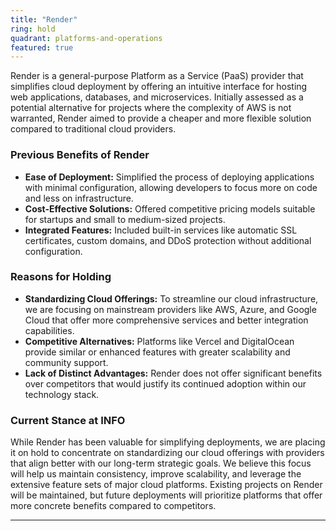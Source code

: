 ```yaml
---
title: "Render"
ring: hold
quadrant: platforms-and-operations
featured: true
---
```


Render is a general-purpose Platform as a Service (PaaS) provider that simplifies cloud deployment by offering an intuitive interface for hosting web applications, databases, and microservices. Initially assessed as a potential alternative for projects where the complexity of AWS is not warranted, Render aimed to provide a cheaper and more flexible solution compared to traditional cloud providers.

### Previous Benefits of Render

- **Ease of Deployment:** Simplified the process of deploying applications with minimal configuration, allowing developers to focus more on code and less on infrastructure.
- **Cost-Effective Solutions:** Offered competitive pricing models suitable for startups and small to medium-sized projects.
- **Integrated Features:** Included built-in services like automatic SSL certificates, custom domains, and DDoS protection without additional configuration.

### Reasons for Holding

- **Standardizing Cloud Offerings:** To streamline our cloud infrastructure, we are focusing on mainstream providers like AWS, Azure, and Google Cloud that offer more comprehensive services and better integration capabilities.
- **Competitive Alternatives:** Platforms like Vercel and DigitalOcean provide similar or enhanced features with greater scalability and community support.
- **Lack of Distinct Advantages:** Render does not offer significant benefits over competitors that would justify its continued adoption within our technology stack.

### Current Stance at INFO

While Render has been valuable for simplifying deployments, we are placing it on hold to concentrate on standardizing our cloud offerings with providers that align better with our long-term strategic goals. We believe this focus will help us maintain consistency, improve scalability, and leverage the extensive feature sets of major cloud platforms. Existing projects on Render will be maintained, but future deployments will prioritize platforms that offer more concrete benefits compared to competitors.

---